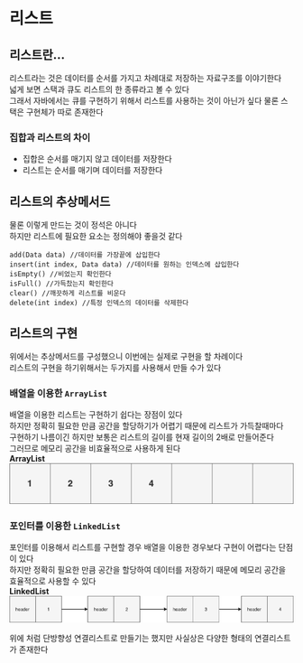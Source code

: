 # 리스트

## 리스트란...
리스트라는 것은 데이터를 순서를 가지고 차례대로 저장하는 자료구조를 이야기한다  
넓게 보면 스택과 큐도 리스트의 한 종류라고 볼 수 있다  
그래서 자바에서는 큐를 구현하기 위해서 리스트를 사용하는 것이 아닌가 싶다 물론 스택은 구현체가 따로 존재한다  
### 집합과 리스트의 차이
- 집합은 순서를 매기지 않고 데이터를 저장한다  
- 리스트는 순서를 매기며 데이터를 저장한다 

## 리스트의 추상메서드
물론 이렇게 만드는 것이 정석은 아니다  
하지만 리스트에 필요한 요소는 정의해야 좋을것 같다
```
add(Data data) //데이터를 가장끝에 삽입한다
insert(int index, Data data) //데이터를 원하는 인덱스에 삽입한다
isEmpty() //비었는지 확인한다
isFull() //가득찼는지 확인한다
clear() //깨끗하게 리스트를 비운다
delete(int index) //특정 인덱스의 데이터를 삭제한다
```

## 리스트의 구현
위에서는 추상메서드를 구성했으니 이번에는 실제로 구현을 할 차례이다  
리스트의 구현을 하기위해서는 두가지를 사용해서 만들 수가 있다

### 배열을 이용한 `ArrayList`
배열을 이용한 리스트는 구현하기 쉽다는 장점이 있다  
하지만 정확히 필요한 만큼 공간을 할당하기가 어렵기 때문에 리스트가 가득찰때마다  
구현하기 나름이긴 하지만 보통은 리스트의 길이를 현재 길이의 2배로 만들어준다  
그러므로 메모리 공간을 비효율적으로 사용하게 된다  
**ArrayList**
![ArrayList](./../img/ArrayList.png)

### 포인터를 이용한 `LinkedList`
포인터를 이용해서 리스트를 구현할 경우 배열을 이용한 경우보다 구현이 어렵다는 단점이 있다  
하지만 정확히 필요한 만큼 공간을 할당하여 데이터를 저장하기 때문에 메모리 공간을 효율적으로 사용할 수 있다  
**LinkedList**
![LinkedList](./../img/LinkedList.png)

위에 처럼 단방향성 연결리스트로 만들기는 했지만 사실상은 다양한 형태의 연결리스트가 존재한다  
